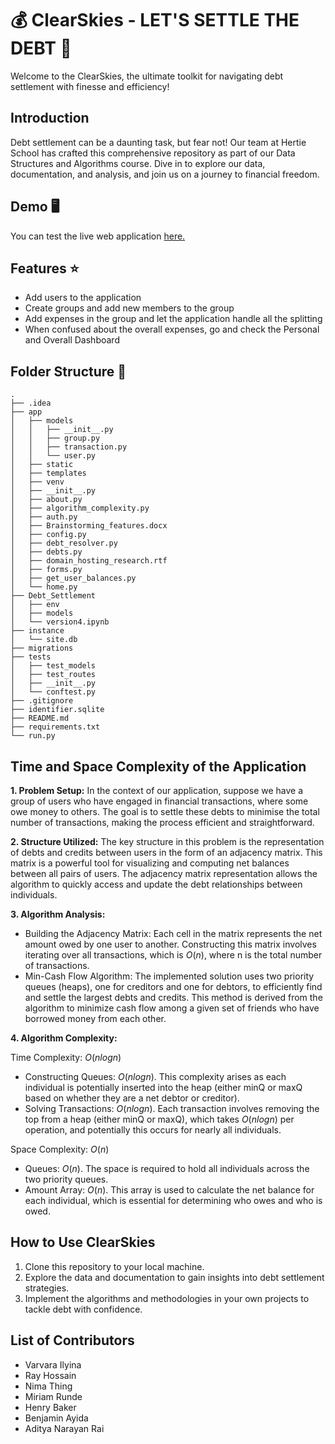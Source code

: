 # 💰 ClearSkies - LET'S SETTLE THE DEBT 🚀

Welcome to the ClearSkies, the ultimate toolkit for navigating debt settlement with finesse and efficiency!

## Introduction

Debt settlement can be a daunting task, but fear not! Our team at Hertie School has crafted this comprehensive repository as part of our Data Structures and Algorithms course. Dive in to explore our data, documentation, and analysis, and join us on a journey to financial freedom.

## Demo 🖥️

You can test the live web application [here.](https://clear-sky-debt-settlement-2b44b15cca88.herokuapp.com/login)

## Features ⭐

- Add users to the application
- Create groups and add new members to the group
- Add expenses in the group and let the application handle all the splitting
- When confused about the overall expenses, go and check the Personal and Overall Dashboard

## Folder Structure 📁

```
.
├── .idea
├── app
│   ├── models
│   │   ├── __init__.py
│   │   ├── group.py
│   │   ├── transaction.py
│   │   └── user.py
│   ├── static
│   ├── templates
│   ├── venv
│   ├── __init__.py
│   ├── about.py
│   ├── algorithm_complexity.py
│   ├── auth.py
│   ├── Brainstorming_features.docx
│   ├── config.py
│   ├── debt_resolver.py
│   ├── debts.py
│   ├── domain_hosting_research.rtf
│   ├── forms.py
│   ├── get_user_balances.py
│   └── home.py
├── Debt_Settlement
│   ├── env
│   ├── models
│   └── version4.ipynb
├── instance
│   └── site.db
├── migrations
├── tests
│   ├── test_models
│   ├── test_routes
│   ├── __init__.py
│   └── conftest.py
├── .gitignore
├── identifier.sqlite
├── README.md
├── requirements.txt
└── run.py
```

## Time and Space Complexity of the Application

**1. Problem Setup:** In the context of our application, suppose we have a group of users who have engaged in financial transactions, where some owe money to others. The goal is to settle these debts to minimise the total number of transactions, making the process efficient and straightforward.

**2. Structure Utilized:** The key structure in this problem is the representation of debts and credits between users in the form of an adjacency matrix. This matrix is a powerful tool for visualizing and computing net balances between all pairs of users. The adjacency matrix representation allows the algorithm to quickly access and update the debt relationships between individuals.

**3. Algorithm Analysis:**
- Building the Adjacency Matrix: Each cell in the matrix represents the net amount owed by one user to another. Constructing this matrix involves iterating over all transactions, which is $O(n)$, where n is the total number of transactions.
- Min-Cash Flow Algorithm: The implemented solution uses two priority queues (heaps), one for creditors and one for debtors, to efficiently find and settle the largest debts and credits. This method is derived from the algorithm to minimize cash flow among a given set of friends who have borrowed money from each other.

**4. Algorithm Complexity:**

Time Complexity: $O(nlogn)$
- Constructing Queues: $O(n log n)$. This complexity arises as each individual is potentially inserted into the heap (either minQ or maxQ based on whether they are a net debtor or creditor).
- Solving Transactions: $O(n log n)$. Each transaction involves removing the top from a heap (either minQ or maxQ), which takes $O(n log n)$ per operation, and potentially this occurs for nearly all individuals.

Space Complexity: $O(n)$
- Queues: $O(n)$. The space is required to hold all individuals across the two priority queues.
- Amount Array: $O(n)$. This array is used to calculate the net balance for each individual, which is essential for determining who owes and who is owed.

## How to Use ClearSkies

1. Clone this repository to your local machine.
2. Explore the data and documentation to gain insights into debt settlement strategies.
3. Implement the algorithms and methodologies in your own projects to tackle debt with confidence.

## List of Contributors
- Varvara Ilyina
- Ray Hossain
- Nima Thing
- Miriam Runde
- Henry Baker
- Benjamin Ayida
- Aditya Narayan Rai
